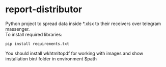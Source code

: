 # report-distributor
Python project to spread data inside *.xlsx to their receivers over telegram massenger.<br/>
To install required libraries:
	<pre>```pip install requirements.txt```</pre>
You should install wkhtmltopdf for working with images and show installation bin/ folder in environment $path
